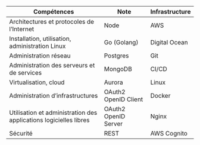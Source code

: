 | Compétences                                   | Note                 | Infrastructure |
| --------------------------------------------- | -------------------- | -------------- |
| Architectures et protocoles de l’Internet     | Node                 | AWS            |
| Installation, utilisation, administration Linux                                         | Go (Golang)          | Digital Ocean  |
| Administration réseau                | Postgres             | Git            |
| Administration des serveurs et de services             | MongoDB              | CI/CD          |
| Virtualisation, cloud             | Aurora               | Linux          |
| Administration d’infrastructures         | OAuth2 OpenID Client | Docker         |
| Utilisation et administration des applications logicielles libres             | OAuth2 OpenID Server | Nginx          |
| Sécurité                | REST                 | AWS Cognito    | 
